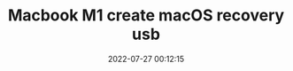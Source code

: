 ---
{"category": "Recovery USB", "created": "2022-07-27T00:12:15.000Z", "date": "2022-07-27 00:12:15", "description": "This text offers step-by-step guidance on how to create a macOS recovery USB for Macbook M1 devices, which can be useful in situations where system troubleshooting or reinstallation is required.", "modified": "2022-08-18T14:58:51.858Z", "tags": ["macos", "recovery", "stub"], "title": "Macbook M1 create macOS recovery usb"}
---